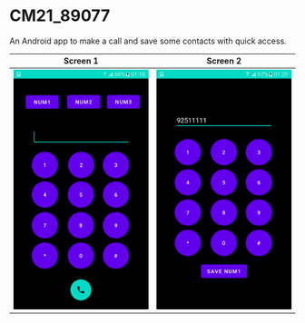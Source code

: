 # CM21_89077


An Android app to make a call and save some contacts with quick access. <br /> 

Screen 1 | Screen 2
--- | ---
![alt text](MakeaCall/img/img1.png "screen1.png") | ![alt text](MakeaCall/img/img2.png "screen2.png")



